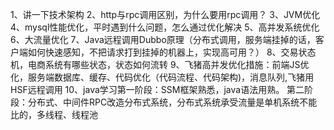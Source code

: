 1、讲一下技术架构
2、http与rpc调用区别，为什么要用rpc调用？
3、JVM优化
4、mysql性能优化，平时遇到什么问题，怎么通过优化解决
5、高并发系统优化
6、大流量优化
7、Java远程调用Dubbo原理（分布式调用，服务端挂掉的话，客户端如何快速感知，不把请求打到挂掉的机器上，实现高可用？）
8、交易状态机，电商系统有哪些状态，状态如何流转
9、飞猪高并发优化措施：前端JS优化，服务端数据库、缓存、代码优化（代码流程、代码架构)，消息队列,飞猪用HSF远程调用
10、java学习第一阶段：SSM框架熟悉，java语法用熟。
    第二阶段：分布式、中间件RPC改造分布式系统，分布式系统承受流量是单机系统不能比的，多线程、线程池
